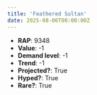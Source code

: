 ```yaml
---
title: 'Feathered Sultan'
date: 2025-08-06T00:00:00Z
---
```

- **RAP**: 9348
- **Value**: -1
- **Demand level**: -1
- **Trend**: -1
- **Projected?**: True
- **Hyped?**: True
- **Rare?**: True
